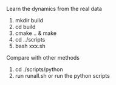 Learn the dynamics from the real data
1. mkdir build
2. cd build
3. cmake .. & make
4. cd ../scripts
5. bash xxx.sh


Compare with other methods
1. cd ./scripts/python
2. run runall.sh or run the python scripts
